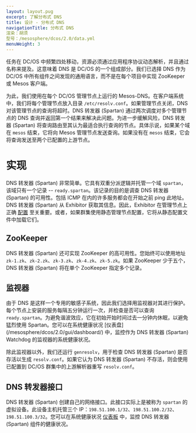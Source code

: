 ```yaml
---
layout: layout.pug
excerpt: 了解分布式 DNS
title: 设计 - 分布式 DNS
navigationTitle: 分布式 DNS
渲染：胡须
型号：/mesosphere/dcos/2.0/data.yml
menuWeight: 3
---
```


任务在 DC/OS 中频繁四处移动，资源必须通过应用程序协议动态解析，并且通过名称来提及。这意味着 DNS 是 DC/OS 的一个组成部分。我们已选择 DNS 作为 DC/OS 中所有组件之间发现的通用语言，而不是在每个项目中实现 ZooKeeper 或 Mesos 客户端。

为此，我们使用在每个 DC/OS 管理节点上运行的 Mesos-DNS。在客户端系统中，我们将每个管理节点放入目录 `/etc/resolv.conf`。如果管理节点关闭，DNS 对该管理节点的查询将超时。DNS 转发器 (Spartan) 通过两次调度对多个管理节点的 DNS 查询并返回第一个结果来解决此问题。为进一步缓解风险，DNS 转发器 (Spartan) 将查询路由至其认为最适合执行查询的节点。具体示说，如果某个域在 `mesos` 结束，它将向 Mesos 管理节点发送查询。如果没有在 `mesos` 结束，它会将查询发送至两个已配置的上游节点。

# 实现
DNS 转发器 (Spartan) 非常简单。它具有双重分派逻辑并托管一个域 `spartan`，该域只有一个记录 -- `ready.spartan`。该记录的目的是调查 DNS 转发器 (Spartan) 的可用性。包括 ICMP 在内的许多服务都会在开始之前 ping 此地址。DNS 转发器 (Spartan) 从 Exhibitor 获取其信息。因此，Exhibitor 在管理节点上正确 [配置](/mesosphere/dcos/2.0/installing/production/advanced-configuration/configuration-reference/) 至关重要。或者，如果群集使用静态管理节点配置，它将从静态配置文件中加载它们。

## ZooKeeper
DNS 转发器 (Spartan) 还可实现 ZooKeeper 的高可用性。您始终可以使用地址 `zk-1.zk`、`zk-2.zk`、`zk-3.zk`、`zk-4.zk`、`zk-5.zk`。如果 ZooKeeper 少于五个，DNS 转发器 (Spartan) 将在单个 ZooKeeper 指定多个记录。

## 监视器
由于 DNS 是这样一个专用的敏感子系统，因此我们选择用监视器对其进行保护。每个节点上安装的服务每隔五分钟运行一次，并检查是否可以查询 `ready.spartan`。为避免谐波效应，它在初始开始时间过去一分钟内休眠，以避免猛烈使用 Spartan。您可以在系统健康状况 [仪表盘] (/mesosphere/dcos/2.0/gui/dashboard/) 中，监控作为 DNS 转发器 (Spartan) Watchdog 的监视器的系统健康状况。

除此监视器以外，我们还运行 `genresolv`，用于检查 DNS 转发器 (Spartan) 是否存活以生成 `resolv.conf`。如果它认为 DNS 转发器 (Spartan) 不存活，则会使用已配置到 DC/OS 群集中的上游解析器重写 `resolv.conf`。

## DNS 转发器接口
DNS 转发器 (Spartan) 创建自己的网络接口。此接口实际上是被称为 `spartan` 的虚拟设备。此设备主机托管三个 IP：`198.51.100.1/32`、`198.51.100.2/32`、`198.51.100.3/32`。您可以在系统健康状况 [仪表板](/mesosphere/dcos/2.0/gui/dashboard/) 中，监控 DNS 转发器 (Spartan) 组件的健康状况。
